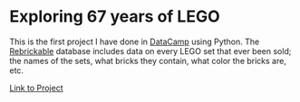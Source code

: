 # Exploring 67 years of LEGO
This is the first project I have done in [DataCamp](https://www.datacamp.com/projects/10) using Python. 
The [Rebrickable](https://rebrickable.com/downloads/) database includes data on every LEGO set that ever been sold; the names of the sets, what bricks they contain, what color the bricks are, etc.

[Link to Project](https://github.com/emuhsina/LEGO/blob/master/notebook.ipynb)